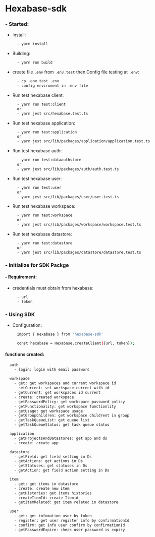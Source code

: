 # Hexabase-sdk

### - Started:
  - Install:
    ```bash
      - yarn install
    ```
  - Building:
    ```bash
      - yarn run build
    ```
  - create file ```.env``` from ```.env.test``` then Config file testing at ```.env```:
    ```bash
      - cp .env.test .env
      - config enviroment in .env file
    ```
  - Run test hexabase client:
    ```bash
      - yarn run test:client
      or
      - yarn jest src/hexabase.test.ts
    ```
  - Run test hexabase application:
    ```bash
      - yarn run test:application
      or
      - yarn jest src/lib/packages/application/application.test.ts
    ```
  - Run test hexabase auth:
    ```bash
      - yarn run test:dataauthstore
      or
      - yarn jest src/lib/packages/auth/auth.test.ts
    ```
  - Run test hexabase user:
    ```bash
      - yarn run test:user
      or
      - yarn jest src/lib/packages/user/user.test.ts
    ```
  - Run test hexabase workspace:
    ```bash
      - yarn run test:workspace
      or
      - yarn jest src/lib/packages/workspace/workspace.test.ts
    ```
  - Run test hexabase datastore:
    ```bash
      - yarn run test:datastore
      or
      - yarn jest src/lib/packages/datastore/datastore.test.ts
    ```
### - Initialize for SDK Packge
#### - Requirement:
  - credentials must obtain from hexabase: 
    ```bash
      - url
      - token
    ```

### - Using SDK
  - Configuration:
    ```bash
      import { Hexabase } from 'hexabase-sdk'

      const hexabase = Hexabase.createClient({url, token});
    ```

#### functions created:
```bash
  auth
    - login: login with email password
  
  workspace
    - get: get workspaces and current workspace id
    - setCurrent: set workspace current with id
    - getCurrent: get workspaces id current
    - create: created workspace 
    - getPasswordPolicy: get workspace password policy
    - getFunctionality: get workspace functionlity
    - getUsage: get workspace usage
    - getGroupChildren: get workspace childrent in group
    - getTaskQueueList: get queue list
    - getTaskQueueStatus: get task queue status

  application
    - getProjectsAndDatastores: get app and ds
    - create: create app

  datastore
    - getField: get field setting in Ds
    - getActions: get actions in Ds
    - getStatuses: get statuses in Ds
    - getAction: get field action setting in Ds

  item
    - get: get items in datastore
    - create: create new item
    - getHistories: get items histories
    - createItemId: create Itemid
    - getItemRelated: get item related in datastore

  user
    - get: get infomation user by token
    - register: get user register info by confirmationId
    - confirm: get info user confirm by confirmationId
    - getPasswordExpire: check user password is expiry
```
